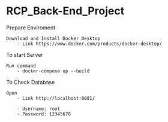 # RCP_Back-End_Project
Prepare Enviroment

    Download and Install Docker Desktop 
        - Link https://www.docker.com/products/docker-desktop/

To start Server

    Run command
        - docker-compose up --build

To Check Database

    Open
        - Link http://localhost:8081/

        - Username: root
        - Password: 12345678
